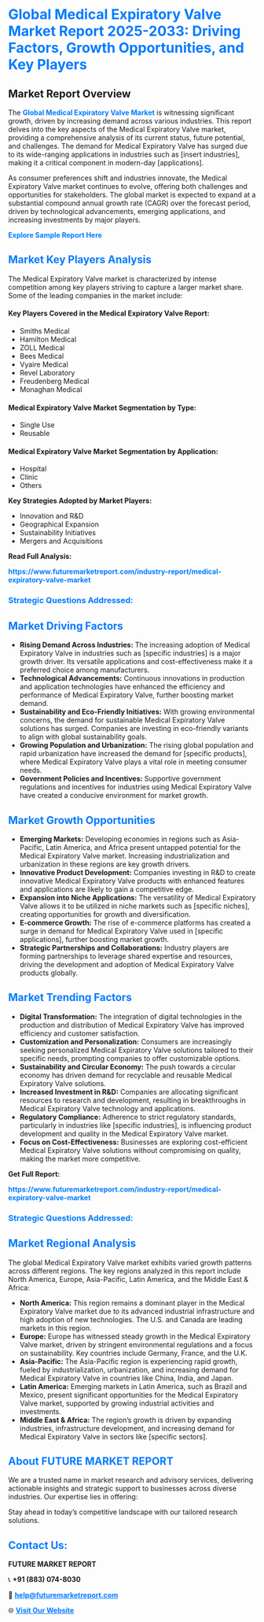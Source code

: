 <h1 style="color: #007BFF;">Global Medical Expiratory Valve Market Report 2025-2033: Driving Factors, Growth Opportunities, and Key Players</h1>

<section id="overview">
<h2>Market Report Overview</h2>
<p>The <a href="https://www.futuremarketreport.com/industry-report/medical-expiratory-valve-market" style="color: #007BFF; text-decoration: none;"><strong>Global Medical Expiratory Valve Market</strong></a> is witnessing significant growth, driven by increasing demand across various industries. This report delves into the key aspects of the Medical Expiratory Valve market, providing a comprehensive analysis of its current status, future potential, and challenges. The demand for Medical Expiratory Valve has surged due to its wide-ranging applications in industries such as [insert industries], making it a critical component in modern-day [applications].</p>
<p>As consumer preferences shift and industries innovate, the Medical Expiratory Valve market continues to evolve, offering both challenges and opportunities for stakeholders. The global market is expected to expand at a substantial compound annual growth rate (CAGR) over the forecast period, driven by technological advancements, emerging applications, and increasing investments by major players.</p>
</section>

<section id="overview">
<p><a href="https://www.futuremarketreport.com/request-sample/reportId=26013" style="color: #007BFF; text-decoration: none;"><strong>Explore Sample Report Here</strong></a></p>
</section>

<section id="key-players">
<h2 style="color: #007BFF;">Market Key Players Analysis</h2>
<p>The Medical Expiratory Valve market is characterized by intense competition among key players striving to capture a larger market share. Some of the leading companies in the market include:</p>
<h4>Key Players Covered in the Medical Expiratory Valve Report:</h4>
<ul><li>Smiths Medical</li><li>Hamilton Medical</li><li>ZOLL Medical</li><li>Bees Medical</li><li>Vyaire Medical</li><li>Revel Laboratory</li><li>Freudenberg Medical</li><li>Monaghan Medical</li></ul>
<h4>Medical Expiratory Valve Market Segmentation by Type:</h4>
<ul><li>Single Use</li><li>Reusable</li></ul>

<h4>Medical Expiratory Valve Market Segmentation by Application:</h4>
<ul><li>Hospital</li><li>Clinic</li><li>Others</li></ul>
<p><strong>Key Strategies Adopted by Market Players:</strong></p>
<ul>
<li>Innovation and R&D</li>
<li>Geographical Expansion</li>
<li>Sustainability Initiatives</li>
<li>Mergers and Acquisitions</li>
</ul>
</section>

<section>
<p><strong>Read Full Analysis: </strong></p><a href="https://www.futuremarketreport.com/industry-report/medical-expiratory-valve-market" style="color: #007BFF; text-decoration: none;"><strong>https://www.futuremarketreport.com/industry-report/medical-expiratory-valve-market</strong></a>
<h3 style="color: #007BFF;">Strategic Questions Addressed:</h3>
</section>

<section id="driving-factors">
<h2 style="color: #007BFF;">Market Driving Factors</h2>
<ul>
<li><strong>Rising Demand Across Industries:</strong> The increasing adoption of Medical Expiratory Valve in industries such as [specific industries] is a major growth driver. Its versatile applications and cost-effectiveness make it a preferred choice among manufacturers.</li>
<li><strong>Technological Advancements:</strong> Continuous innovations in production and application technologies have enhanced the efficiency and performance of Medical Expiratory Valve, further boosting market demand.</li>
<li><strong>Sustainability and Eco-Friendly Initiatives:</strong> With growing environmental concerns, the demand for sustainable Medical Expiratory Valve solutions has surged. Companies are investing in eco-friendly variants to align with global sustainability goals.</li>
<li><strong>Growing Population and Urbanization:</strong> The rising global population and rapid urbanization have increased the demand for [specific products], where Medical Expiratory Valve plays a vital role in meeting consumer needs.</li>
<li><strong>Government Policies and Incentives:</strong> Supportive government regulations and incentives for industries using Medical Expiratory Valve have created a conducive environment for market growth.</li>
</ul>
</section>

<section id="growth-opportunities">
<h2 style="color: #007BFF;">Market Growth Opportunities</h2>
<ul>
<li><strong>Emerging Markets:</strong> Developing economies in regions such as Asia-Pacific, Latin America, and Africa present untapped potential for the Medical Expiratory Valve market. Increasing industrialization and urbanization in these regions are key growth drivers.</li>
<li><strong>Innovative Product Development:</strong> Companies investing in R&D to create innovative Medical Expiratory Valve products with enhanced features and applications are likely to gain a competitive edge.</li>
<li><strong>Expansion into Niche Applications:</strong> The versatility of Medical Expiratory Valve allows it to be utilized in niche markets such as [specific niches], creating opportunities for growth and diversification.</li>
<li><strong>E-commerce Growth:</strong> The rise of e-commerce platforms has created a surge in demand for Medical Expiratory Valve used in [specific applications], further boosting market growth.</li>
<li><strong>Strategic Partnerships and Collaborations:</strong> Industry players are forming partnerships to leverage shared expertise and resources, driving the development and adoption of Medical Expiratory Valve products globally.</li>
</ul>
</section>

<section id="trending-factors">
<h2 style="color: #007BFF;">Market Trending Factors</h2>
<ul>
<li><strong>Digital Transformation:</strong> The integration of digital technologies in the production and distribution of Medical Expiratory Valve has improved efficiency and customer satisfaction.</li>
<li><strong>Customization and Personalization:</strong> Consumers are increasingly seeking personalized Medical Expiratory Valve solutions tailored to their specific needs, prompting companies to offer customizable options.</li>
<li><strong>Sustainability and Circular Economy:</strong> The push towards a circular economy has driven demand for recyclable and reusable Medical Expiratory Valve solutions.</li>
<li><strong>Increased Investment in R&D:</strong> Companies are allocating significant resources to research and development, resulting in breakthroughs in Medical Expiratory Valve technology and applications.</li>
<li><strong>Regulatory Compliance:</strong> Adherence to strict regulatory standards, particularly in industries like [specific industries], is influencing product development and quality in the Medical Expiratory Valve market.</li>
<li><strong>Focus on Cost-Effectiveness:</strong> Businesses are exploring cost-efficient Medical Expiratory Valve solutions without compromising on quality, making the market more competitive.</li>
</ul>
</section>

<section>
<p><strong>Get Full Report: </strong></p><a href="https://www.futuremarketreport.com/industry-report/medical-expiratory-valve-market" style="color: #007BFF; text-decoration: none;"><strong>https://www.futuremarketreport.com/industry-report/medical-expiratory-valve-market</strong></a>
<h3 style="color: #007BFF;">Strategic Questions Addressed:</h3>
</section>


<section id="regional-analysis">
<h2 style="color: #007BFF;">Market Regional Analysis</h2>
<p>The global Medical Expiratory Valve market exhibits varied growth patterns across different regions. The key regions analyzed in this report include North America, Europe, Asia-Pacific, Latin America, and the Middle East & Africa:</p>
<ul>
<li><strong>North America:</strong> This region remains a dominant player in the Medical Expiratory Valve market due to its advanced industrial infrastructure and high adoption of new technologies. The U.S. and Canada are leading markets in this region.</li>
<li><strong>Europe:</strong> Europe has witnessed steady growth in the Medical Expiratory Valve market, driven by stringent environmental regulations and a focus on sustainability. Key countries include Germany, France, and the U.K.</li>
<li><strong>Asia-Pacific:</strong> The Asia-Pacific region is experiencing rapid growth, fueled by industrialization, urbanization, and increasing demand for Medical Expiratory Valve in countries like China, India, and Japan.</li>
<li><strong>Latin America:</strong> Emerging markets in Latin America, such as Brazil and Mexico, present significant opportunities for the Medical Expiratory Valve market, supported by growing industrial activities and investments.</li>
<li><strong>Middle East & Africa:</strong> The region’s growth is driven by expanding industries, infrastructure development, and increasing demand for Medical Expiratory Valve in sectors like [specific sectors].</li>
</ul>
</section>

<footer>
<h2 style="color: #007BFF;">About FUTURE MARKET REPORT</h2>
<p>We are a trusted name in market research and advisory services, delivering actionable insights and strategic support to businesses across diverse industries. Our expertise lies in offering:</p>

<p>Stay ahead in today’s competitive landscape with our tailored research solutions.</p>

<h2 style="color: #007BFF;">Contact Us:</h2>
<p><strong>FUTURE MARKET REPORT</strong></p>
<p>📞 <strong>+91 (883) 074-8030</strong></p>
<p>📧 <strong><a href="mailto:help@futuremarketreport.com" style="color: #007BFF;">help@futuremarketreport.com</a></strong></p>
<p>🌐 <strong><a href="https://www.futuremarketreport.com/" style="color: #007BFF;">Visit Our Website</a></strong></p>
</footer>